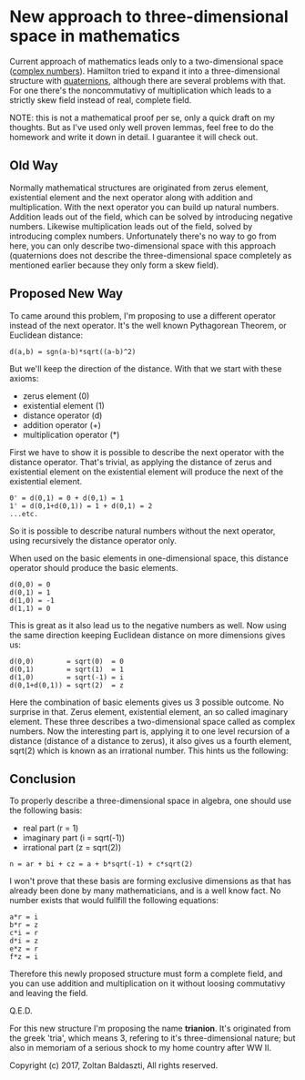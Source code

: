 New approach to three-dimensional space in mathematics
======================================================

Current approach of mathematics leads only to a two-dimensional space ([complex numbers](https://en.wikipedia.org/wiki/Complex_number)).
Hamilton tried to expand it into a three-dimensional structure with [quaternions](https://en.wikipedia.org/wiki/Quaternion),
although there are several problems with that. For one there's the noncommutativy of multiplication which leads to a strictly
skew field instead of real, complete field.

NOTE: this is not a mathematical proof per se, only a quick draft on my thoughts. But as I've used only well proven lemmas,
feel free to do the homework and write it down in detail. I guarantee it will check out.

Old Way
-------

Normally mathematical structures are originated from zerus element, existential element and the next operator along with
addition and multiplication. With the next operator you can build up natural numbers. Addition leads out of the field, which
can be solved by introducing negative numbers. Likewise multiplication leads out of the field, solved by introducing complex
numbers. Unfortunately there's no way to go from here, you can only describe two-dimensional space with this approach
(quaternions does not describe the three-dimensional space completely as mentioned earlier because they only form a skew field).

Proposed New Way
----------------

To came around this problem, I'm proposing to use a different operator instead of the next operator. It's the well known
Pythagorean Theorem, or Euclidean distance:

```
d(a,b) = sgn(a-b)*sqrt((a-b)^2)
```

But we'll keep the direction of the distance. With that we start with these axioms:
* zerus element (0)
* existential element (1)
* distance operator (d)
* addition operator (+)
* multiplication operator (*)

First we have to show it is possible to describe the next operator with the distance operator. That's trivial, as applying
the distance of zerus and existential element on the existential element will produce the next of the existential element.

```
0' = d(0,1) = 0 + d(0,1) = 1
1' = d(0,1+d(0,1)) = 1 + d(0,1) = 2
...etc.
```
So it is possible to describe natural numbers without the next operator, using recursively the distance operator only.

When used on the basic elements in one-dimensional space, this distance operator should produce the basic elements.

```
d(0,0) = 0
d(0,1) = 1
d(1,0) = -1
d(1,1) = 0
```

This is great as it also lead us to the negative numbers as well. Now using the same direction keeping Euclidean distance on more
dimensions gives us:

```
d(0,0)        = sqrt(0)  = 0
d(0,1)        = sqrt(1)  = 1
d(1,0)        = sqrt(-1) = i
d(0,1+d(0,1)) = sqrt(2)  = z
```

Here the combination of basic elements gives us 3 possible outcome. No surprise in that. Zerus element, existential
element, an so called imaginary element. These three describes a two-dimensional space called as complex numbers. Now the
interesting part is, applying it to one level recursion of a distance (distance of a distance to zerus), it also
gives us a fourth element, sqrt(2) which is known as an irrational number. This hints us the following:

Conclusion
----------

To properly describe a three-dimensional space in algebra, one should use the following basis:

* real part (r = 1)
* imaginary part (i = sqrt(-1))
* irrational part (z = sqrt(2))

```
n = ar + bi + cz = a + b*sqrt(-1) + c*sqrt(2)
```

I won't prove that these basis are forming exclusive dimensions as that has already been done by many mathematicians, and is a
well know fact. No number exists that would fullfill the following equations:

```
a*r = i
b*r = z
c*i = r
d*i = z
e*z = r
f*z = i
```
Therefore this newly proposed structure must form a complete field, and you can use addition and multiplication on it without
loosing commutativy and leaving the field.

Q.E.D.

For this new structure I'm proposing the name __trianion__. It's originated from the greek 'tria', which means 3, refering to
it's three-dimensional nature; but also in memoriam of a serious shock to my home country after WW II.

Copyright (c) 2017, Zoltan Baldaszti, All rights reserved.
